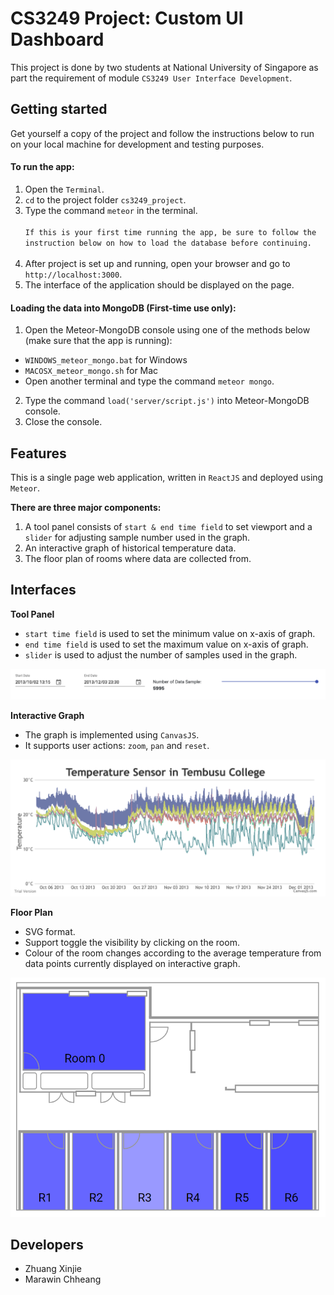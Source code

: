 # CS3249 Project: Custom UI Dashboard

This project is done by two students at National 
University of Singapore as part the requirement of module `CS3249 User Interface Development`.

## Getting started

Get yourself a copy of the project and follow the instructions below to run on your local machine for development 
and testing purposes.

#### To run the app:
1. Open the `Terminal`.
2. `cd` to the project folder `cs3249_project`.
3. Type the command `meteor` in the terminal.<br/><br/>
`If this is your first time running the app, be sure to follow the instruction below on how to load the database before continuing.`<br/><br/>
4. After project is set up and running, open your browser and go to `http://localhost:3000`.
5. The interface of the application should be displayed on the page.

#### Loading the data into MongoDB (First-time use only):
1. Open the Meteor-MongoDB console using one of the methods below (make sure that the app is running):
* `WINDOWS_meteor_mongo.bat` for Windows 
* `MACOSX_meteor_mongo.sh` for Mac
* Open another terminal and type the command `meteor mongo`.
2. Type the command `load('server/script.js')` into Meteor-MongoDB console.
3. Close the console.


## Features
This is a single page web application, written in `ReactJS` and deployed using `Meteor`. 

**There are three major components:** 
1. A tool panel consists of `start & end time field` to set viewport and a `slider` for adjusting sample number used in the graph.
2. An interactive graph of historical temperature data.
3. The floor plan of rooms where data are collected from.


## Interfaces
**Tool Panel**

* `start time field` is used to set the minimum value on x-axis of graph.
* `end time field` is used to set the maximum value on x-axis of graph.
* `slider` is used to adjust the number of samples used in the graph.

![Tool Panel](/imports/img/tools.png)


**Interactive Graph**

* The graph is implemented using `CanvasJS`.
* It supports user actions: `zoom`, `pan` and `reset`.

![Interactive Graph](/imports/img/graph.png)


**Floor Plan**

* SVG format.
* Support toggle the visibility by clicking on the room.
* Colour of the room changes according to the average temperature 
from data points currently displayed on interactive graph.

![Floor Plan](/imports/img/floor_plan.png)


## Developers

* Zhuang Xinjie 
* Marawin Chheang


